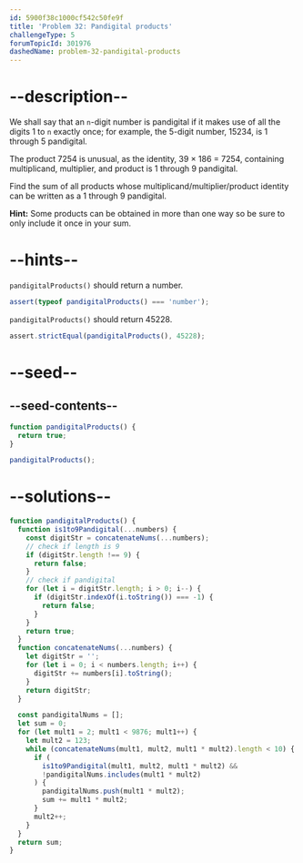 ```yaml
---
id: 5900f38c1000cf542c50fe9f
title: 'Problem 32: Pandigital products'
challengeType: 5
forumTopicId: 301976
dashedName: problem-32-pandigital-products
---
```


# --description--

We shall say that an `n`-digit number is pandigital if it makes use of all the digits 1 to `n` exactly once; for example, the 5-digit number, 15234, is 1 through 5 pandigital.

The product 7254 is unusual, as the identity, 39 × 186 = 7254, containing multiplicand, multiplier, and product is 1 through 9 pandigital.

Find the sum of all products whose multiplicand/multiplier/product identity can be written as a 1 through 9 pandigital.

**Hint:** Some products can be obtained in more than one way so be sure to only include it once in your sum.

# --hints--

`pandigitalProducts()` should return a number.

```js
assert(typeof pandigitalProducts() === 'number');
```

`pandigitalProducts()` should return 45228.

```js
assert.strictEqual(pandigitalProducts(), 45228);
```

# --seed--

## --seed-contents--

```js
function pandigitalProducts() {
  return true;
}

pandigitalProducts();
```

# --solutions--

```js
function pandigitalProducts() {
  function is1to9Pandigital(...numbers) {
    const digitStr = concatenateNums(...numbers);
    // check if length is 9
    if (digitStr.length !== 9) {
      return false;
    }
    // check if pandigital
    for (let i = digitStr.length; i > 0; i--) {
      if (digitStr.indexOf(i.toString()) === -1) {
        return false;
      }
    }
    return true;
  }
  function concatenateNums(...numbers) {
    let digitStr = '';
    for (let i = 0; i < numbers.length; i++) {
      digitStr += numbers[i].toString();
    }
    return digitStr;
  }

  const pandigitalNums = [];
  let sum = 0;
  for (let mult1 = 2; mult1 < 9876; mult1++) {
    let mult2 = 123;
    while (concatenateNums(mult1, mult2, mult1 * mult2).length < 10) {
      if (
        is1to9Pandigital(mult1, mult2, mult1 * mult2) &&
        !pandigitalNums.includes(mult1 * mult2)
      ) {
        pandigitalNums.push(mult1 * mult2);
        sum += mult1 * mult2;
      }
      mult2++;
    }
  }
  return sum;
}
```
